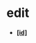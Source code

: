 <!-- generated by markdown-notes-tree -->

# edit

<!-- optional markdown-notes-tree directory description starts here -->

<!-- optional markdown-notes-tree directory description ends here -->

- [**\[id\]**](\[id])
